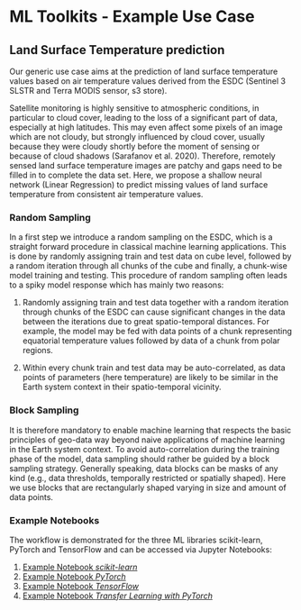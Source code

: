 # ML Toolkits - Example Use Case

## Land Surface Temperature prediction

Our generic use case aims at the prediction of land surface temperature 
values based on air temperature values derived from the ESDC 
(Sentinel 3 SLSTR and Terra MODIS sensor, s3 store). 

Satellite monitoring is highly sensitive to atmospheric conditions, in 
particular to cloud cover, leading to the loss of a significant part of data,
especially at high latitudes. This may even affect some pixels of an image 
which are not cloudy, but strongly influenced by cloud cover, usually 
because they were cloudy shortly before the moment of sensing or because of 
cloud shadows (Sarafanov et al. 2020).
Therefore, remotely sensed land surface temperature images are patchy and 
gaps need to be filled in to complete the data set. 
Here, we propose a shallow neural network (Linear Regression) to predict 
missing values of land surface temperature from consistent air 
temperature values.

### Random Sampling

In a first step we introduce a random sampling on the ESDC, which is a 
straight forward procedure in classical machine learning applications. This 
is done by randomly assigning train and test data on cube level, followed by 
a random iteration through all chunks of the cube and finally, a chunk-wise 
model training and testing. This procedure of random sampling often leads to 
a spiky model response which has mainly two reasons:

1.    Randomly assigning train and test data together with a random 
      iteration through chunks of the ESDC can cause significant changes in 
      the data between the iterations due to great spatio-temporal distances.
      For example, the model may be fed with data points of a chunk 
      representing equatorial temperature values followed by data of a chunk 
      from polar regions.

2.    Within every chunk train and test data may be auto-correlated, as data 
      points of parameters (here temperature) are likely to be similar in 
      the Earth system context in their spatio-temporal vicinity.

### Block Sampling

It is therefore mandatory to enable machine learning that respects the basic 
principles of geo-data way beyond naive applications of machine learning in 
the Earth system context. To avoid auto-correlation during the training 
phase of the model, data sampling should rather be guided by a block 
sampling strategy. Generally speaking, data blocks can be masks of any kind 
(e.g., data thresholds, temporally restricted or spatially shaped). Here we 
use blocks that are rectangularly shaped varying in size and amount of data 
points.

### Example Notebooks

The workflow is demonstrated for the three ML libraries scikit-learn, PyTorch and TensorFlow and can be accessed via Jupyter Notebooks:

1. [Example Notebook *scikit-learn*](https://github.com/deepesdl/ML-Toolkit/blob/master/src/use_case_lst_at_scikit-learn_mlflow.ipynb)
2. [Example Notebook *PyTorch*](https://github.com/deepesdl/ML-Toolkit/blob/master/src/use_case_lst_at_pytorch_mlflow.ipynb)
3. [Example Notebook *TensorFlow*](https://github.com/deepesdl/ML-Toolkit/blob/master/src/use_case_lst_at_tensorflow_tensorboard.ipynb)
4. [Example Notebook *Transfer Learning with PyTorch*](https://github.com/deepesdl/ML-Toolkit/blob/master/src/transfer_learning.ipynb)
